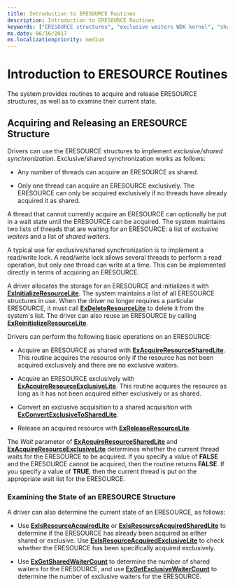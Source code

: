 ```yaml
---
title: Introduction to ERESOURCE Routines
description: Introduction to ERESOURCE Routines
keywords: ["ERESOURCE structures", "exclusive waiters WDK kernel", "shared waiters WDK kernel", "exclusive/shared synchronization WDK kernel", "synchronization WDK kernel , exclusive/shared", "waiters WDK kernel"]
ms.date: 06/16/2017
ms.localizationpriority: medium
---
```


# Introduction to ERESOURCE Routines

The system provides routines to acquire and release ERESOURCE structures, as well as to examine their current state.

## Acquiring and Releasing an ERESOURCE Structure

Drivers can use the ERESOURCE structures to implement *exclusive/shared synchronization*. Exclusive/shared synchronization works as follows:

- Any number of threads can acquire an ERESOURCE as shared.

- Only one thread can acquire an ERESOURCE exclusively. The ERESOURCE can only be acquired exclusively if no threads have already acquired it as shared.

A thread that cannot currently acquire an ERESOURCE can optionally be put in a wait state until the ERESOURCE can be acquired. The system maintains two lists of threads that are waiting for an ERESOURCE: a list of *exclusive waiters* and a list of *shared waiters*.

A typical use for exclusive/shared synchronization is to implement a read/write lock. A read/write lock allows several threads to perform a read operation, but only one thread can write at a time. This can be implemented directly in terms of acquiring an ERESOURCE.

A driver allocates the storage for an ERESOURCE and initializes it with [**ExInitializeResourceLite**](/windows-hardware/drivers/ddi/wdm/nf-wdm-exinitializeresourcelite). The system maintains a list of all ERESOURCE structures in use. When the driver no longer requires a particular ERESOURCE, it must call [**ExDeleteResourceLite**](/windows-hardware/drivers/ddi/wdm/nf-wdm-exdeleteresourcelite) to delete it from the system's list. The driver can also reuse an ERESOURCE by calling [**ExReinitializeResourceLite**](/windows-hardware/drivers/ddi/wdm/nf-wdm-exreinitializeresourcelite).

Drivers can perform the following basic operations on an ERESOURCE:

- Acquire an ERESOURCE as shared with [**ExAcquireResourceSharedLite**](/windows-hardware/drivers/ddi/wdm/nf-wdm-exacquireresourcesharedlite). This routine acquires the resource only if the resource has not been acquired exclusively and there are no exclusive waiters.

- Acquire an ERESOURCE exclusively with [**ExAcquireResourceExclusiveLite**](/windows-hardware/drivers/ddi/wdm/nf-wdm-exacquireresourceexclusivelite). This routine acquires the resource as long as it has not been acquired either exclusively or as shared.

- Convert an exclusive acquisition to a shared acquisition with [**ExConvertExclusiveToSharedLite**](/windows-hardware/drivers/ddi/wdm/nf-wdm-exconvertexclusivetosharedlite).

- Release an acquired resource with [**ExReleaseResourceLite**](/windows-hardware/drivers/ddi/wdm/nf-wdm-exreleaseresourcelite).

The *Wait* parameter of [**ExAcquireResourceSharedLite**](/windows-hardware/drivers/ddi/wdm/nf-wdm-exacquireresourcesharedlite) and [**ExAcquireResourceExclusiveLite**](/windows-hardware/drivers/ddi/wdm/nf-wdm-exacquireresourceexclusivelite) determines whether the current thread waits for the ERESOURCE to be acquired. If you specify a value of **FALSE** and the ERESOURCE cannot be acquired, then the routine returns **FALSE**. If you specify a value of **TRUE**, then the current thread is put on the appropriate wait list for the ERESOURCE.

### Examining the State of an ERESOURCE Structure

A driver can also determine the current state of an ERESOURCE, as follows:

- Use [**ExIsResourceAcquiredLite**](/previous-versions/windows/hardware/drivers/ff545466(v=vs.85)) or [**ExIsResourceAcquiredSharedLite**](/windows-hardware/drivers/ddi/wdm/nf-wdm-exisresourceacquiredsharedlite) to determine if the ERESOURCE has already been acquired as either shared or exclusive. Use [**ExIsResourceAcquiredExclusiveLite**](/windows-hardware/drivers/ddi/wdm/nf-wdm-exisresourceacquiredexclusivelite) to check whether the ERESOURCE has been specifically acquired exclusively.

- Use [**ExGetSharedWaiterCount**](/windows-hardware/drivers/ddi/wdm/nf-wdm-exgetsharedwaitercount) to determine the number of shared waiters for the ERESOURCE, and use [**ExGetExclusiveWaiterCount**](/windows-hardware/drivers/ddi/wdm/nf-wdm-exgetexclusivewaitercount) to determine the number of exclusive waiters for the ERESOURCE.
